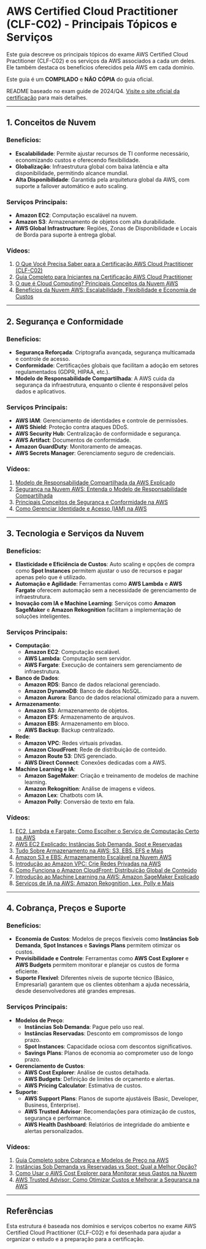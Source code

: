 # AWS Certified Cloud Practitioner (CLF-C02) - Principais Tópicos e Serviços

Este guia descreve os principais tópicos do exame AWS Certified Cloud Practitioner (CLF-C02) e os serviços da AWS associados a cada um deles. Ele também destaca os benefícios oferecidos pela AWS em cada domínio.

Este guia é um **COMPILADO** e **NÃO** **CÓPIA** do guia oficial.

README baseado no exam guide de 2024/Q4. [Visite o site oficial da certificação](https://aws.amazon.com/certification/certified-cloud-practitioner/?ch=sec&sec=rmg&d=1) para mais detalhes.

---

## 1. Conceitos de Nuvem

### Benefícios:
- **Escalabilidade**: Permite ajustar recursos de TI conforme necessário, economizando custos e oferecendo flexibilidade.
- **Globalização**: Infraestrutura global com baixa latência e alta disponibilidade, permitindo alcance mundial.
- **Alta Disponibilidade**: Garantida pela arquitetura global da AWS, com suporte a failover automático e auto scaling.

### Serviços Principais:
- **Amazon EC2**: Computação escalável na nuvem.
- **Amazon S3**: Armazenamento de objetos com alta durabilidade.
- **AWS Global Infrastructure**: Regiões, Zonas de Disponibilidade e Locais de Borda para suporte à entrega global.

### Vídeos:
1. [O Que Você Precisa Saber para a Certificação AWS Cloud Practitioner (CLF-C02)](./1.%20Conceitos%20de%20Nuvem/1.%20Benef%C3%ADcios%20da%20Nuvem%20AWS.md)
2. [Guia Completo para Iniciantes na Certificação AWS Cloud Practitioner](./1.%20Conceitos%20de%20Nuvem/2.%20Princ%C3%ADpios%20de%20Design%20na%20Nuvem%20AWS.md)
3. [O que é Cloud Computing? Principais Conceitos da Nuvem AWS](./1.%20Conceitos%20de%20Nuvem/3.%20Estrat%C3%A9gias%20de%20Migra%C3%A7%C3%A3o%20para%20a%20Nuvem.md)
4. [Benefícios da Nuvem AWS: Escalabilidade, Flexibilidade e Economia de Custos](./1.%20Conceitos%20de%20Nuvem/4.%20Aspectos%20Econ%C3%B4micos%20da%20Nuvem.md)

---

## 2. Segurança e Conformidade

### Benefícios:
- **Segurança Reforçada**: Criptografia avançada, segurança multicamada e controle de acesso.
- **Conformidade**: Certificações globais que facilitam a adoção em setores regulamentados (GDPR, HIPAA, etc.).
- **Modelo de Responsabilidade Compartilhada**: A AWS cuida da segurança da infraestrutura, enquanto o cliente é responsável pelos dados e aplicativos.

### Serviços Principais:
- **AWS IAM**: Gerenciamento de identidades e controle de permissões.
- **AWS Shield**: Proteção contra ataques DDoS.
- **AWS Security Hub**: Centralização de conformidade e segurança.
- **AWS Artifact**: Documentos de conformidade.
- **Amazon GuardDuty**: Monitoramento de ameaças.
- **AWS Secrets Manager**: Gerenciamento seguro de credenciais.

### Vídeos:
1. [Modelo de Responsabilidade Compartilhada da AWS Explicado](./2.%20Seguran%C3%A7a%20e%20Conformidade/1.%20Modelo%20de%20Responsabilidade%20Compartilhada.md)
2. [Segurança na Nuvem AWS: Entenda o Modelo de Responsabilidade Compartilhada](./2.%20Seguran%C3%A7a%20e%20Conformidade/2.%20Conceitos%20de%20Governan%C3%A7a%20e%20Seguran%C3%A7a.md)
3. [Principais Conceitos de Segurança e Conformidade na AWS](./2.%20Seguran%C3%A7a%20e%20Conformidade/3.%20Gerenciamento%20de%20Identidade%20e%20Acesso.md)
4. [Como Gerenciar Identidade e Acesso (IAM) na AWS](./2.%20Seguran%C3%A7a%20e%20Conformidade/4.%20Componentes%20e%20Recursos%20de%20Seguran%C3%A7a.md)

---

## 3. Tecnologia e Serviços da Nuvem

### Benefícios:
- **Elasticidade e Eficiência de Custos**: Auto scaling e opções de compra como **Spot Instances** permitem ajustar o uso de recursos e pagar apenas pelo que é utilizado.
- **Automação e Agilidade**: Ferramentas como **AWS Lambda** e **AWS Fargate** oferecem automação sem a necessidade de gerenciamento de infraestrutura.
- **Inovação com IA e Machine Learning**: Serviços como **Amazon SageMaker** e **Amazon Rekognition** facilitam a implementação de soluções inteligentes.

### Serviços Principais:
- **Computação**:
  - **Amazon EC2**: Computação escalável.
  - **AWS Lambda**: Computação sem servidor.
  - **AWS Fargate**: Execução de containers sem gerenciamento de infraestrutura.
- **Banco de Dados**:
  - **Amazon RDS**: Banco de dados relacional gerenciado.
  - **Amazon DynamoDB**: Banco de dados NoSQL.
  - **Amazon Aurora**: Banco de dados relacional otimizado para a nuvem.
- **Armazenamento**:
  - **Amazon S3**: Armazenamento de objetos.
  - **Amazon EFS**: Armazenamento de arquivos.
  - **Amazon EBS**: Armazenamento em bloco.
  - **AWS Backup**: Backup centralizado.
- **Rede**:
  - **Amazon VPC**: Redes virtuais privadas.
  - **Amazon CloudFront**: Rede de distribuição de conteúdo.
  - **Amazon Route 53**: DNS gerenciado.
  - **AWS Direct Connect**: Conexões dedicadas com a AWS.
- **Machine Learning e IA**:
  - **Amazon SageMaker**: Criação e treinamento de modelos de machine learning.
  - **Amazon Rekognition**: Análise de imagens e vídeos.
  - **Amazon Lex**: Chatbots com IA.
  - **Amazon Polly**: Conversão de texto em fala.

### Vídeos:
1. [EC2, Lambda e Fargate: Como Escolher o Serviço de Computação Certo na AWS](./3.%20Tecnologia%20e%20Servi%C3%A7os%20da%20Nuvem/1.%20M%C3%A9todos%20de%20Implanta%C3%A7%C3%A3o%20e%20Opera%C3%A7%C3%A3o.md)
2. [AWS EC2 Explicado: Instâncias Sob Demanda, Spot e Reservadas](./3.%20Tecnologia%20e%20Servi%C3%A7os%20da%20Nuvem/3.%20Servi%C3%A7os%20Computacionais.md)
3. [Tudo Sobre Armazenamento na AWS: S3, EBS, EFS e Mais](./3.%20Tecnologia%20e%20Servi%C3%A7os%20da%20Nuvem/6.%20Servi%C3%A7os%20de%20Armazenamento.md)
4. [Amazon S3 e EBS: Armazenamento Escalável na Nuvem AWS](./3.%20Tecnologia%20e%20Servi%C3%A7os%20da%20Nuvem/6.%20Servi%C3%A7os%20de%20Armazenamento.md)
5. [Introdução ao Amazon VPC: Crie Redes Privadas na AWS](./3.%20Tecnologia%20e%20Servi%C3%A7os%20da%20Nuvem/5.%20Servi%C3%A7os%20de%20Rede.md)
6. [Como Funciona o Amazon CloudFront: Distribuição Global de Conteúdo](./3.%20Tecnologia%20e%20Servi%C3%A7os%20da%20Nuvem/5.%20Servi%C3%A7os%20de%20Rede.md)
7. [Introdução ao Machine Learning na AWS: Amazon SageMaker Explicado](./3.%20Tecnologia%20e%20Servi%C3%A7os%20da%20Nuvem/7.%20Servi%C3%A7os%20de%20IA%20e%20Machine%20Learning.md)
8. [Serviços de IA na AWS: Amazon Rekognition, Lex, Polly e Mais](./3.%20Tecnologia%20e%20Servi%C3%A7os%20da%20Nuvem/7.%20Servi%C3%A7os%20de%20IA%20e%20Machine%20Learning.md)

---

## 4. Cobrança, Preços e Suporte

### Benefícios:
- **Economia de Custos**: Modelos de preços flexíveis como **Instâncias Sob Demanda**, **Spot Instances** e **Savings Plans** permitem otimizar os custos.
- **Previsibilidade e Controle**: Ferramentas como **AWS Cost Explorer** e **AWS Budgets** permitem monitorar e planejar os custos de forma eficiente.
- **Suporte Flexível**: Diferentes níveis de suporte técnico (Básico, Empresarial) garantem que os clientes obtenham a ajuda necessária, desde desenvolvedores até grandes empresas.

### Serviços Principais:
- **Modelos de Preço**:
  - **Instâncias Sob Demanda**: Pague pelo uso real.
  - **Instâncias Reservadas**: Desconto em compromissos de longo prazo.
  - **Spot Instances**: Capacidade ociosa com descontos significativos.
  - **Savings Plans**: Planos de economia ao comprometer uso de longo prazo.
- **Gerenciamento de Custos**:
  - **AWS Cost Explorer**: Análise de custos detalhada.
  - **AWS Budgets**: Definição de limites de orçamento e alertas.
  - **AWS Pricing Calculator**: Estimativa de custos.
- **Suporte**:
  - **AWS Support Plans**: Planos de suporte ajustáveis (Basic, Developer, Business, Enterprise).
  - **AWS Trusted Advisor**: Recomendações para otimização de custos, segurança e performance.
  - **AWS Health Dashboard**: Relatórios de integridade do ambiente e alertas personalizados.

### Vídeos:
1. [Guia Completo sobre Cobrança e Modelos de Preço na AWS](./4.%20Cobran%C3%A7a,%20Pre%C3%A7os%20e%20Suporte/1.%20Guia%20Completo%20sobre%20Cobran%C3%A7a%20e%20Modelos%20de%20Pre%C3%A7o%20na%20AWS.md)
2. [Instâncias Sob Demanda vs Reservadas vs Spot: Qual a Melhor Opção?](./4.%20Cobran%C3%A7a,%20Pre%C3%A7os%20e%20Suporte/2.%20Inst%C3%A2ncias%20Sob%20Demanda%20vs%20Reservadas%20vs%20Spot.md)
3. [Como Usar o AWS Cost Explorer para Monitorar seus Gastos na Nuvem](./4.%20Cobran%C3%A7a,%20Pre%C3%A7os%20e%20Suporte/3.%20Como%20Usar%20o%20AWS%20Cost%20Explorer.md)
4. [AWS Trusted Advisor: Como Otimizar Custos e Melhorar a Segurança na AWS](./4.%20Cobran%C3%A7a,%20Pre%C3%A7os%20e%20Suporte/4.%20AWS%20Trusted%20Advisor.md)

---

## Referências

Esta estrutura é baseada nos domínios e serviços cobertos no exame AWS Certified Cloud Practitioner (CLF-C02) e foi desenhada para ajudar a organizar o estudo e a preparação para a certificação.
